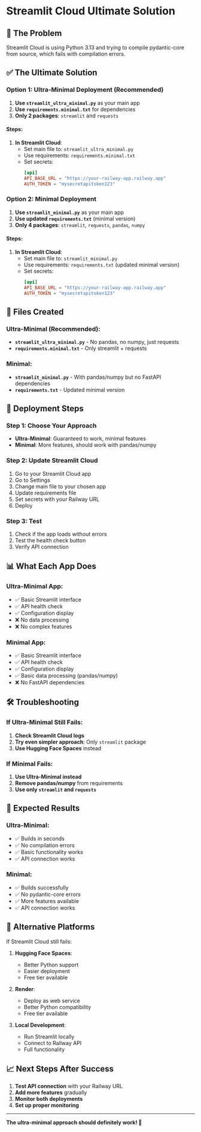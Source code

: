# Streamlit Cloud Ultimate Solution

## 🚨 **The Problem**
Streamlit Cloud is using Python 3.13 and trying to compile pydantic-core from source, which fails with compilation errors.

## ✅ **The Ultimate Solution**

### **Option 1: Ultra-Minimal Deployment (Recommended)**

1. **Use `streamlit_ultra_minimal.py`** as your main app
2. **Use `requirements.minimal.txt`** for dependencies
3. **Only 2 packages**: `streamlit` and `requests`

#### Steps:
1. **In Streamlit Cloud**:
   - Set main file to: `streamlit_ultra_minimal.py`
   - Use requirements: `requirements.minimal.txt`
   - Set secrets:
     ```toml
     [api]
     API_BASE_URL = "https://your-railway-app.railway.app"
     AUTH_TOKEN = "mysecretapitoken123"
     ```

### **Option 2: Minimal Deployment**

1. **Use `streamlit_minimal.py`** as your main app
2. **Use updated `requirements.txt`** (minimal version)
3. **Only 4 packages**: `streamlit`, `requests`, `pandas`, `numpy`

#### Steps:
1. **In Streamlit Cloud**:
   - Set main file to: `streamlit_minimal.py`
   - Use requirements: `requirements.txt` (updated minimal version)
   - Set secrets:
     ```toml
     [api]
     API_BASE_URL = "https://your-railway-app.railway.app"
     AUTH_TOKEN = "mysecretapitoken123"
     ```

## 🔧 **Files Created**

### Ultra-Minimal (Recommended):
- **`streamlit_ultra_minimal.py`** - No pandas, no numpy, just requests
- **`requirements.minimal.txt`** - Only streamlit + requests

### Minimal:
- **`streamlit_minimal.py`** - With pandas/numpy but no FastAPI dependencies
- **`requirements.txt`** - Updated minimal version

## 🚀 **Deployment Steps**

### Step 1: Choose Your Approach
- **Ultra-Minimal**: Guaranteed to work, minimal features
- **Minimal**: More features, should work with pandas/numpy

### Step 2: Update Streamlit Cloud
1. Go to your Streamlit Cloud app
2. Go to Settings
3. Change main file to your chosen app
4. Update requirements file
5. Set secrets with your Railway URL
6. Deploy

### Step 3: Test
1. Check if the app loads without errors
2. Test the health check button
3. Verify API connection

## 📊 **What Each App Does**

### Ultra-Minimal App:
- ✅ Basic Streamlit interface
- ✅ API health check
- ✅ Configuration display
- ❌ No data processing
- ❌ No complex features

### Minimal App:
- ✅ Basic Streamlit interface
- ✅ API health check
- ✅ Configuration display
- ✅ Basic data processing (pandas/numpy)
- ❌ No FastAPI dependencies

## 🛠️ **Troubleshooting**

### If Ultra-Minimal Still Fails:
1. **Check Streamlit Cloud logs**
2. **Try even simpler approach**: Only `streamlit` package
3. **Use Hugging Face Spaces** instead

### If Minimal Fails:
1. **Use Ultra-Minimal instead**
2. **Remove pandas/numpy** from requirements
3. **Use only `streamlit` and `requests`**

## 🎯 **Expected Results**

### Ultra-Minimal:
- ✅ Builds in seconds
- ✅ No compilation errors
- ✅ Basic functionality works
- ✅ API connection works

### Minimal:
- ✅ Builds successfully
- ✅ No pydantic-core errors
- ✅ More features available
- ✅ API connection works

## 🔄 **Alternative Platforms**

If Streamlit Cloud still fails:

1. **Hugging Face Spaces**:
   - Better Python support
   - Easier deployment
   - Free tier available

2. **Render**:
   - Deploy as web service
   - Better Python compatibility
   - Free tier available

3. **Local Development**:
   - Run Streamlit locally
   - Connect to Railway API
   - Full functionality

## 📈 **Next Steps After Success**

1. **Test API connection** with your Railway URL
2. **Add more features** gradually
3. **Monitor both deployments**
4. **Set up proper monitoring**

---

**The ultra-minimal approach should definitely work! 🚀**
